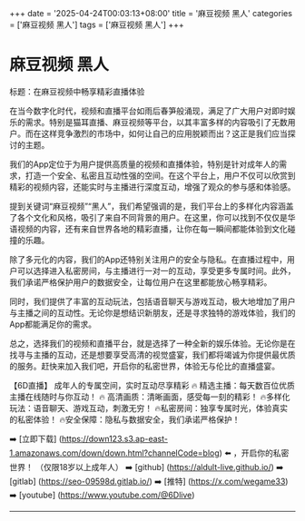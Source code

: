 +++
date = '2025-04-24T00:03:13+08:00'
title = '麻豆视频 黑人'
categories = ['麻豆视频 黑人']
tags = ['麻豆视频 黑人']
+++

# 麻豆视频 黑人

标题：在麻豆视频中畅享精彩直播体验

在当今数字化时代，视频和直播平台如雨后春笋般涌现，满足了广大用户对即时娱乐的需求。特别是猫耳直播、麻豆视频等平台，以其丰富多样的内容吸引了无数用户。而在这样竞争激烈的市场中，如何让自己的应用脱颖而出？这正是我们应当探讨的主题。

我们的App定位于为用户提供高质量的视频和直播体验，特别是针对成年人的需求，打造一个安全、私密且互动性强的空间。在这个平台上，用户不仅可以欣赏到精彩的视频内容，还能实时与主播进行深度互动，增强了观众的参与感和体验感。

提到关键词“麻豆视频”“黑人”，我们希望强调的是，我们平台上的多样化内容涵盖了各个文化和风格，吸引了来自不同背景的用户。在这里，你可以找到不仅仅是华语视频的内容，还有来自世界各地的精彩直播，让你在每一瞬间都能体验到文化碰撞的乐趣。

除了多元化的内容，我们的App还特别关注用户的安全与隐私。在直播过程中，用户可以选择进入私密房间，与主播进行一对一的互动，享受更多专属时间。此外，我们承诺严格保护用户的数据安全，让每位用户在这里都能放心畅享精彩。

同时，我们提供了丰富的互动玩法，包括语音聊天与游戏互动，极大地增加了用户与主播之间的互动性。无论你是想结识新朋友，还是寻求独特的游戏体验，我们的App都能满足你的需求。

总之，选择我们的视频和直播平台，就是选择了一种全新的娱乐体验。无论你是在找寻与主播的互动，还是想要享受高清的视觉盛宴，我们都将竭诚为你提供最优质的服务。赶快来加入我们吧，开启你的私密世界，体验无与伦比的直播盛宴。

【6D直播】
 成年人的专属空间，实时互动尽享精彩
🔥 精选主播：每天数百位优质主播在线随时与你互动！
🔥 高清画质：清晰画面，感受每一刻的精彩！
🔥多样化玩法：语音聊天、游戏互动，刺激无穷！
🔥私密房间：独享专属时光，体验真实的私密体验！
🔥安全保障：隐私与数据安全，我们承诺严格保护！

➡️ [立即下载] (https://down123.s3.ap-east-1.amazonaws.com/down/down.html?channelCode=blog) ⬅️ ，开启你的私密世界！
 （仅限18岁以上成年人）
➡️ [github] (https://aldult-live.github.io/)
➡️ [gitlab] (https://seo-09598d.gitlab.io/)
➡️ [推特] (https://x.com/wegame33)
➡️ [youtube] (https://www.youtube.com/@6Dlive)

---
